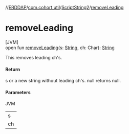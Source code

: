 //[ERDDAP](../../../index.md)/[com.cohort.util](../index.md)/[ScriptString2](index.md)/[removeLeading](remove-leading.md)

# removeLeading

[JVM]\
open fun [removeLeading](remove-leading.md)(s: [String](https://docs.oracle.com/en/java/javase/21/docs/api/java.base/java/lang/String.html), ch: Char): [String](https://docs.oracle.com/en/java/javase/21/docs/api/java.base/java/lang/String.html)

This removes leading ch's.

#### Return

s or a new string without leading ch's. null returns null.

#### Parameters

JVM

| |
|---|
| s |
| ch |